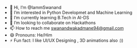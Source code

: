 - 👋 Hi, I’m @IammSwanand
- 👀 I’m interested in Python Developmet and Machine Learning
- 🌱 I’m currently learning B.Tech in AI-DS
- 💞️ I’m looking to collaborate on Hackathons
- 📫 How to reach me swanandwakadmane94@gmail.com
- 😄 Pronouns: He/Him
- ⚡ Fun fact: I like UI/UX Designing , 3D animations also :))

<!---
IammSwanand/IammSwanand is a ✨ special ✨ repository because its `README.md` (this file) appears on your GitHub profile.
You can click the Preview link to take a look at your changes.
--->
